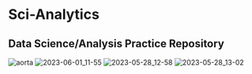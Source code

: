 # Sci-Analytics

## Data Science/Analysis Practice Repository


![aorta](https://github.com/alcestide/scianalytics/assets/106203061/f8dd7b3c-5edb-4ee7-9951-e5203935861b)
![2023-06-01_11-55](https://github.com/alcestide/scianalytics/assets/106203061/e6667fae-1084-4700-bd9b-6b729aadeec5)
![2023-05-28_12-58](https://github.com/alcestide/scianalytics/assets/106203061/03c9e035-b585-4009-abc4-9d684feac4ed)
![2023-05-28_13-02](https://github.com/alcestide/scianalytics/assets/106203061/9d489911-8536-4b33-a4f8-66fe5add2281)
